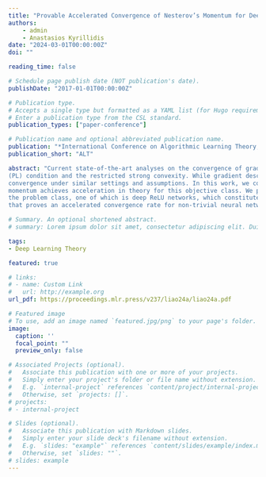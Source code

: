 ```yaml
---
title: "Provable Accelerated Convergence of Nesterov’s Momentum for Deep ReLU Neural Networks"
authors:
    - admin
    - Anastasios Kyrillidis
date: "2024-03-01T00:00:00Z"
doi: ""

reading_time: false

# Schedule page publish date (NOT publication's date).
publishDate: "2017-01-01T00:00:00Z"

# Publication type.
# Accepts a single type but formatted as a YAML list (for Hugo requirements).
# Enter a publication type from the CSL standard.
publication_types: ["paper-conference"]

# Publication name and optional abbreviated publication name.
publication: "*International Conference on Algorithmic Learning Theory, 2024*"
publication_short: "ALT"

abstract: "Current state-of-the-art analyses on the convergence of gradient descent for training neural networks focus on characterizing properties of the loss landscape, such as the Polyak-Łojaciewicz
(PL) condition and the restricted strong convexity. While gradient descent converges linearly under such conditions, it remains an open question whether Nesterov’s momentum enjoys accelerated
convergence under similar settings and assumptions. In this work, we consider a new class of objective functions, where only a subset of the parameters satisfies strong convexity, and show Nesterov’s
momentum achieves acceleration in theory for this objective class. We provide two realizations of
the problem class, one of which is deep ReLU networks, which constitutes this work as the first
that proves an accelerated convergence rate for non-trivial neural network architectures."

# Summary. An optional shortened abstract.
# summary: Lorem ipsum dolor sit amet, consectetur adipiscing elit. Duis posuere tellus ac convallis placerat. Proin tincidunt magna sed ex sollicitudin condimentum.

tags:
- Deep Learning Theory

featured: true

# links:
# - name: Custom Link
#   url: http://example.org
url_pdf: https://proceedings.mlr.press/v237/liao24a/liao24a.pdf

# Featured image
# To use, add an image named `featured.jpg/png` to your page's folder. 
image:
  caption: ''
  focal_point: ""
  preview_only: false

# Associated Projects (optional).
#   Associate this publication with one or more of your projects.
#   Simply enter your project's folder or file name without extension.
#   E.g. `internal-project` references `content/project/internal-project/index.md`.
#   Otherwise, set `projects: []`.
# projects:
# - internal-project

# Slides (optional).
#   Associate this publication with Markdown slides.
#   Simply enter your slide deck's filename without extension.
#   E.g. `slides: "example"` references `content/slides/example/index.md`.
#   Otherwise, set `slides: ""`.
# slides: example
---
```


<!-- This work is driven by the results in my [previous paper](/publication/conference-paper/) on LLMs.

{{% callout note %}}
Create your slides in Markdown - click the *Slides* button to check out the example.
{{% /callout %}}

Add the publication's **full text** or **supplementary notes** here. You can use rich formatting such as including [code, math, and images](https://docs.hugoblox.com/content/writing-markdown-latex/). -->
